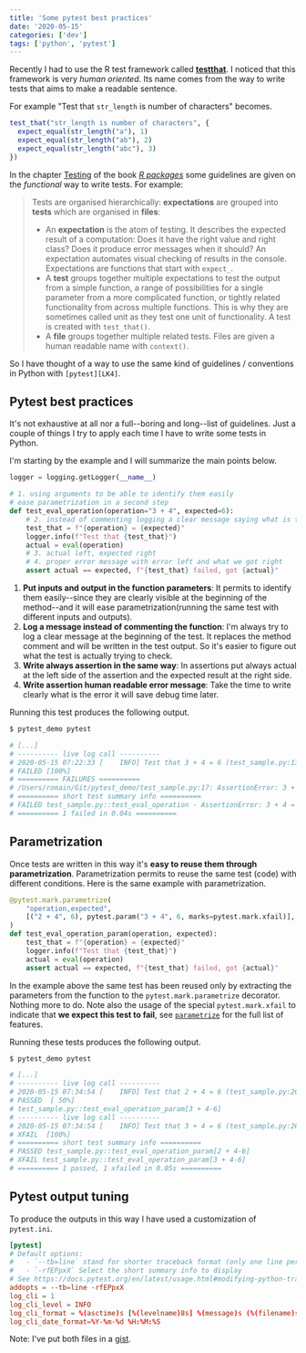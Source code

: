 ```yaml
---
title: 'Some pytest best practices'
date: '2020-05-15'
categories: ['dev']
tags: ['python', 'pytest']
---
```


Recently I had to use the R test framework called **[‌testthat][LK1]**. I noticed that this framework is very *human oriented*. Its name comes from the way to write tests that aims to make a readable sentence. 

<!--more-->

For example "Test that `str_length` is number of characters" becomes.

```R
test_that("str_length is number of characters", {
  expect_equal(str_length("a"), 1)
  expect_equal(str_length("ab"), 2)
  expect_equal(str_length("abc"), 3)
})
```

In the chapter [Testing][LK2] of the book *[R packages][LK3]* some guidelines are given on the *functional* way to write tests. For example:

> Tests are organised hierarchically: **expectations** are grouped into **tests** which are organised in **files**:
> - An **expectation** is the atom of testing. It describes the expected result of a computation: Does it have the right value and right class? Does it produce error messages when it should? An expectation automates visual checking of results in the console. Expectations are functions that start with `expect_`.
> - A **test** groups together multiple expectations to test the output from a simple function, a range of possibilities for a single parameter from a more complicated function, or tightly related functionality from across multiple functions. This is why they are sometimes called unit as they test one unit of functionality. A test is created with `test_that()`.
> - A **file** groups together multiple related tests. Files are given a human readable name with `context()`.

So I have thought of a way to use the same kind of guidelines / conventions in Python with `[pytest][LK4]`.

## Pytest best practices

It's not exhaustive at all nor a full--boring and long--list of guidelines. Just a couple of things I try to apply each time I have to write some tests in Python.

I'm starting by the example and I will summarize the main points below.

```Python
logger = logging.getLogger(__name__)

# 1. using arguments to be able to identify them easily
# ease parametrization in a second step
def test_eval_operation(operation="3 + 4", expected=6):
    # 2. instead of commenting logging a clear message saying what is tested
    test_that = f"{operation} = {expected}"
    logger.info(f"Test that {test_that}")
    actual = eval(operation)
    # 3. actual left, expected right
    # 4. proper error message with error left and what we got right
    assert actual == expected, f"{test_that} failed, got {actual}"
```

1. **Put inputs and output in the function parameters**: It permits to identify them easily--since they are clearly visible at the beginning of the method--and it will ease parametrization(running the same test with different inputs and outputs).
2. **Log a message instead of commenting the function**: I'm always try to log a clear message at the beginning of the test. It replaces the method comment and will be written in the test output. So it's easier to figure out what the test is actually trying to check.
3. **Write always assertion in the same way**: In assertions put always actual at the left side of the assertion and the expected result at the right side.
4. **Write assertion human readable error message**: Take the time to write clearly what is the error it will save debug time later.

Running this test produces the following output.

```bash
$ pytest_demo pytest

# [...]
# ---------- live log call ----------
# 2020-05-15 07:22:33 [    INFO] Test that 3 + 4 = 6 (test_sample.py:13)
# FAILED [100%]
# ========== FAILURES ==========
# /Users/romain/Git/pytest_demo/test_sample.py:17: AssertionError: 3 + 4 = 6 failed, got 7
# ========== short test summary info ==========
# FAILED test_sample.py::test_eval_operation - AssertionError: 3 + 4 = 6 failed, got 7
# ========== 1 failed in 0.04s ==========
```

## Parametrization

Once tests are written in this way it's **easy to reuse them through parametrization**. Parametrization permits to reuse the same test (code) with different conditions. Here is the same example with parametrization.

```python
@pytest.mark.parametrize(
    "operation,expected",
    [("2 + 4", 6), pytest.param("3 + 4", 6, marks=pytest.mark.xfail)],
)
def test_eval_operation_param(operation, expected):
    test_that = f"{operation} = {expected}"
    logger.info(f"Test that {test_that}")
    actual = eval(operation)
    assert actual == expected, f"{test_that} failed, got {actual}"
```

In the example above the same test has been reused only by extracting the parameters from the function to the `pytest.mark.parametrize` decorator. Nothing more to do. Note also the usage of the special `pytest.mark.xfail` to indicate that **we expect this test to fail**, see [`parametrize`][LK5] for the full list of features.

Running these tests produces the following output.

```bash
$ pytest_demo pytest

# [...]
# ---------- live log call ----------
# 2020-05-15 07:34:54 [    INFO] Test that 2 + 4 = 6 (test_sample.py:26)
# PASSED  [ 50%]
# test_sample.py::test_eval_operation_param[3 + 4-6] 
# ---------- live log call ----------
# 2020-05-15 07:34:54 [    INFO] Test that 3 + 4 = 6 (test_sample.py:26)
# XFAIL  [100%]
# ========== short test summary info ==========
# PASSED test_sample.py::test_eval_operation_param[2 + 4-6]
# XFAIL test_sample.py::test_eval_operation_param[3 + 4-6]
# ========== 1 passed, 1 xfailed in 0.05s ==========
```

## Pytest output tuning

To produce the outputs in this way I have used a customization of `pytest.ini`.

```toml
[pytest]
# Default options:
#   - `--tb=line` stand for shorter traceback format (only one line per failure)
#   - `-rfEPpxX` Select the short summary info to display
# See https://docs.pytest.org/en/latest/usage.html#modifying-python-traceback-printing
addopts = --tb=line -rfEPpxX
log_cli = 1
log_cli_level = INFO
log_cli_format = %(asctime)s [%(levelname)8s] %(message)s (%(filename)s:%(lineno)s)
log_cli_date_format=%Y-%m-%d %H:%M:%S
```

Note: I've put both files in a [gist][LK6].

[LK1]: https://testthat.r-lib.org/index.html
[LK2]: https://r-pkgs.org/tests.html
[LK3]: https://r-pkgs.org/
[LK4]: https://docs.pytest.org/en/latest/
[LK5]: https://docs.pytest.org/en/latest/parametrize.html
[LK6]: https://gist.github.com/romainx/6cfe532e177234fc9028b69206433650
